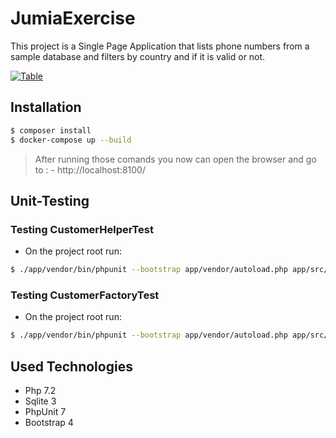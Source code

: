 # JumiaExercise
This project is a Single Page Application that lists phone numbers from a sample database and filters by country and if it is valid or not.

 [![Table](https://i.imgur.com/qAGLUjd.png)](https://i.imgur.com/qAGLUjd.png)

## Installation

```bash
$ composer install
$ docker-compose up --build
```
> After running those comands you now can open the browser and go to : - http://localhost:8100/

## Unit-Testing

### Testing CustomerHelperTest
- On the project root run:
```sh
$ ./app/vendor/bin/phpunit --bootstrap app/vendor/autoload.php app/src/tests/helpers/CustomerHelperTest
```
### Testing CustomerFactoryTest
- On the project root run:
```sh
$ ./app/vendor/bin/phpunit --bootstrap app/vendor/autoload.php app/src/tests/factories/CustomerFactoryTest
```
## Used Technologies
- Php 7.2
- Sqlite 3
- PhpUnit 7
- Bootstrap 4
